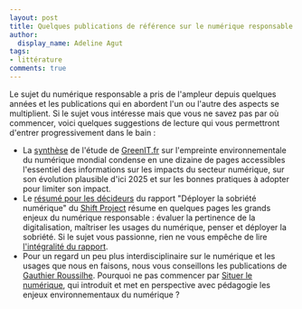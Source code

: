 ```yaml
---
layout: post
title: Quelques publications de référence sur le numérique responsable
author:
  display_name: Adeline Agut
tags:
- littérature
comments: true
---
```



Le sujet du numérique responsable a pris de l'ampleur depuis quelques années et les publications qui en abordent l'un ou l'autre des aspects se multiplient. Si le sujet vous intéresse mais que vous ne savez pas par où commencer, voici quelques suggestions de lecture qui vous permettront d'entrer progressivement dans le bain :
- La [synthèse](https://www.greenit.fr/wp-content/uploads/2019/10/2019-10-GREENIT-etude_EENM-synthese-accessible.VF_.pdf) de l'étude de [GreenIT.fr](GreenIT.fr) sur l'empreinte environnementale du numérique mondial condense en une dizaine de pages accessibles l'essentiel des informations sur les impacts du secteur numérique, sur son évolution plausible d'ici 2025 et sur les bonnes pratiques à adopter pour limiter son impact.
- Le [résumé pour les décideurs](https://theshiftproject.org/wp-content/uploads/2020/10/Deployer-la-sobriete-numerique_Resume_ShiftProject.pdf) du rapport "Déployer la sobriété numérique" du [Shift Project](theshiftproject.org) résume en quelques pages les grands enjeux du numérique responsable : évaluer la pertinence de la digitalisation, maîtriser les usages du numérique, penser et déployer la sobriété. Si le sujet vous passionne, rien ne vous empêche de lire [l'intégralité du rapport](https://theshiftproject.org/wp-content/uploads/2020/10/Deployer-la-sobriete-numerique_Rapport-complet_ShiftProject.pdf). 
- Pour un regard un peu plus interdisciplinaire sur le numérique et les usages que nous en faisons, nous vous conseillons les publications de [Gauthier Roussilhe](http://gauthierroussilhe.com/). Pourquoi ne pas commencer par [Situer le numérique](https://situer-le-numerique.netlify.app/), qui introduit et met en perspective avec pédagogie les enjeux environnementaux du numérique ?
